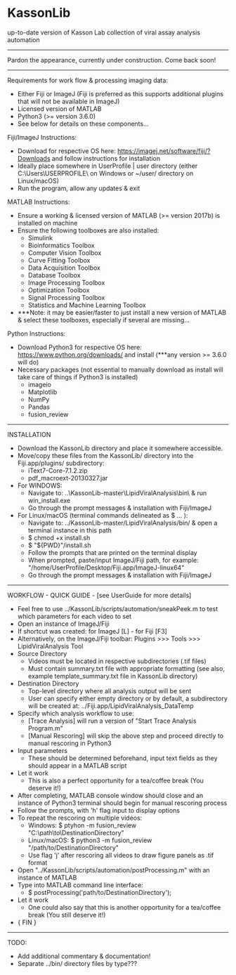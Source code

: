 # KassonLib
up-to-date version of Kasson Lab collection of viral assay analysis automation
***
Pardon the appearance, currently under construction.
Come back soon!
***

Requirements for work flow & processing imaging data:
  - Either Fiji or ImageJ (Fiji is preferred as this supports additional plugins that will not be available in ImageJ)
  - Licensed version of MATLAB
  - Python3 (>= version 3.6.0)
  - See below for details on these components...

Fiji/ImageJ Instructions:
  - Download for respective OS here: https://imagej.net/software/fiji/?Downloads and follow instructions for installation
  - Ideally place somewhere in UserProfile | user directory (either C:\Users\USERPROFILE\ on Windows or ~/user/ directory on Linux/macOS)
  - Run the program, allow any updates & exit

MATLAB Instructions:
  - Ensure a working & licensed version of MATLAB (>= version 2017b) is installed on machine
  - Ensure the following toolboxes are also installed:
      - Simulink
      - Bioinformatics Toolbox
      - Computer Vision Toolbox
      - Curve Fitting Toolbox
      - Data Acquisition Toolbox
      - Database Toolbox
      - Image Processing Toolbox
      - Optimization Toolbox
      - Signal Processing Toolbox
      - Statistics and Machine Learning Toolbox
  - ***Note: it may be easier/faster to just install a new version of MATLAB & select these toolboxes, especially if several are missing...

Python Instructions:
  - Download Python3 for respective OS here: https://www.python.org/downloads/ and install (***any version >= 3.6.0 will do)
  - Necessary packages (not essential to manually download as install will take care of things if Python3 is installed)
      - imageio
      - Matplotlib
      - NumPy
      - Pandas
      - fusion_review

***

INSTALLATION

- Download the KassonLib directory and place it somewhere accessible.
- Move/copy these files from the KassonLib/ directory into the Fiji.app/plugins/ subdirectory:
    - iText7-Core-7.1.2.zip
    - pdf_macroext-20130327.jar
- For WINDOWS:
    - Navigate to: ..\KassonLib-master\LipidViralAnalysis\bin\ & run win_install.exe
    - Go through the prompt messages & installation with Fiji/ImageJ
- For Linux/macOS (terminal commands delineated as $ ... ):
    - Navigate to: ../KassonLib-master/LipidViralAnalysis/bin/ & open a terminal instance in this path
    - $ chmod +x install.sh
    - $ "${PWD}"/install.sh
    - Follow the prompts that are printed on the terminal display
    - When prompted, paste/input ImageJ/Fiji path, for example: "/home/UserProfile/Desktop/Fiji.app/ImageJ-linux64"
    - Go through the prompt messages & installation with Fiji/ImageJ

***

WORKFLOW - QUICK GUIDE - [see UserGuide for more details]

- Feel free to use ../KassonLib/scripts/automation/sneakPeek.m to test which parameters for each video to set
- Open an instance of ImageJ/Fiji
- If shortcut was created: for ImageJ [L] - for Fiji [F3]
- Alternatively, on the ImageJ/Fiji toolbar: Plugins >>> Tools >>> LipidViralAnalysis Tool
- Source Directory
  - Videos must be located in respective subdirectories (.tif files)
  - Must contain summary.txt file with appropriate formatting (see also, example template_summary.txt file in KassonLib directory)
- Destination Directory
  - Top-level directory where all analysis output will be sent
  - User can specify either empty directory or by default, a subdirectory will be created at: ../Fiji.app/LipidViralAnalysis_DataTemp
- Specify which analysis workflow to use:
   - [Trace Analysis] will run a version of "Start Trace Analysis Program.m"
   - [Manual Rescoring] will skip the above step and proceed directly to manual rescoring in Python3
- Input parameters
  - These should be determined beforehand, input text fields as they should appear in a MATLAB script
- Let it work
  - This is also a perfect opportunity for a tea/coffee break (You deserve it!)
- After completing, MATLAB console window should close and an instance of Python3 terminal should begin for manual rescoring process
- Follow the prompts, with 'h' flag input to display options
- To repeat the rescoring on multiple videos:
  - Windows: $ ptyhon -m fusion_review "C:\path\to\DestinationDirectory"
  - Linux/macOS: $ python3 -m fusion_review "/path/to/DestinationDirectory"
  - Use flag 'j' after rescoring all videos to draw figure panels as .tif format
- Open "../KassonLib/scripts/automation/postProcessing.m" with an instance of MATLAB
- Type into MATLAB command line interface:
  - $ postProcessing('path/to/DestinationDirectory');
- Let it work
   - One could also say that this is another opportunity for a tea/coffee break (You still deserve it!)
 - { FIN }

***
TODO:
  - Add additional commentary & documentation!
  - Separate ../bin/ directory files by type???
